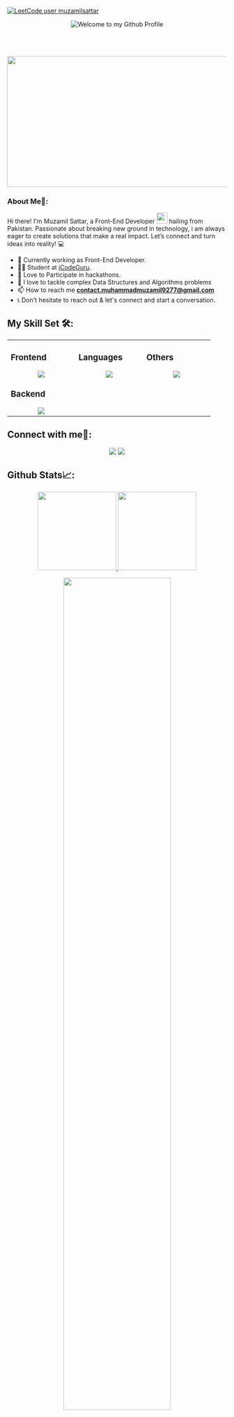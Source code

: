 
[![LeetCode user muzamilsattar](https://img.shields.io/badge/dynamic/json?style=for-the-badge&labelColor=black&color=%23ffa116&label=Solved&query=solved&url=https%3A%2F%2Fleetcode-badge.vercel.app%2Fapi%2Fusers%2Fmuzamilsattar&logo=leetcode&logoColor=yellow)](https://leetcode.com/u/muzamilsattar/)

<div align="center">
  <img src="https://github.com/BrunnerLivio/brunnerlivio/blob/master/images/welcome.png?raw=true" style="max-width: 100%;" alt="Welcome to my Github Profile" />
  <br />
  <br />
  <br />
  <br />

</div>
<p align="center"><img src="https://media.giphy.com/media/dWesBcTLavkZuG35MI/giphy.gif" width="600" height="300"  /></p>

### About Me🚀:
Hi there! I'm Muzamil Sattar, a Front-End Developer <img src="https://media.giphy.com/media/WUlplcMpOCEmTGBtBW/giphy.gif" width="25"/> hailing from Pakistan. Passionate about breaking new ground in technology, i am always eager to create solutions that make a real impact. Let’s connect and turn ideas into reality! 💻

<!-- Bio -->
- 🔭 Currently working as Front-End Developer.
- 👨‍🏫 Student at <a href="https://icodeguru.weebly.com/" target="_blank">iCodeGuru</a>.
- 🌱 Love to Participate in hackathons.
- 🌱 I love to tackle complex Data Structures and Algorithms problems
- 📫 How to reach me **contact.muhammadmuzamil9277@gmail.com**
- 📞 Don't hesitate to reach out & let's connect and start a conversation.


## My Skill Set 🛠️:
<table>
  <tr>
  <td valign="top" width="25%">

### Frontend  
<a href="https://github.com/muzamilsattar">
<div align="center">  
       <img src="https://skillicons.dev/icons?i=html,css,bootstrap,tailwind,js,react&perline=4" /> 
</div>
</a>

### Backend  
<a href="https://github.com/muzamilsattar">
<div align="center">   
      <img src="https://skillicons.dev/icons?i=mysql,nodejs,mongodb&perline=4" /> 
</div>
</a>
</td><td valign="top" width="25%">
  
### Languages
<a href="https://github.com/muzamilsattar">
<div align="center">
       <img src="https://skillicons.dev/icons?i=js,python,&perline=4" /> 
</div>
</a>

</td><td valign="top" width="25%">
  
### Others
<a href="https://github.com/muzamilsattar">
<div align="center">
       <img src="https://skillicons.dev/icons?i=git,github,npm,figma,vscode,discord&perline=4" /> 
</div>
</a>
</td>
  </tr>
</table>

 ## Connect with me🤝:
<div align="center">
    <a href="https://www.linkedin.com/in/muzamilsattar/" target="_blank"><img src="https://img.shields.io/badge/-Muzamil%20Sattar-0077B5?style=flat&logo=Linkedin&logoColor=white"/></a>
    <a target="_blank" href="mailto:muhammadmuzamil9277@gmail.com"><img src="https://img.shields.io/badge/-muhammadmuzamil9277@gmail.com-D14836?style=flat&logo=Gmail&logoColor=white"/></a>
<!--     <a href="https://leetcode.com/u/muzamilsattar/" target="_blank"><img src="https://img.shields.io/badge/-Haris%20Ghaffar-FFA116?style=flat&logo=LeetCode&logoColor=white"/></a> -->
<!--     <a href="https://lablab.ai/u/@haris_ghaffar888" target="_blank"><img src="https://img.shields.io/badge/-LabLab Profile-3B5998?style=flat&logo=LabLab&logoColor=white"/></a> -->
</div>

 ## Github Stats📈:
<p align="center">
    <a href="https://github.com/muzamilsattar">
<img height="180em" src="https://github-readme-stats-git-masterrstaa-rickstaa.vercel.app/api?username=muzamilsattar&show_icons=true&theme=algolia&include_all_commits=true&count_private=true&hide_border=true"/>
        <img height="180em" src="https://github-readme-stats-eight-theta.vercel.app/api/top-langs/?username=muzamilsattar&langs_count=12&layout=compact&langs_count=8&theme=algolia&include_all_commits=true&count_private=true&hide_border=true" />
    </a>
</p>

 <p align="center">
   <a href="https://github.com/muzamilsattar"> 
     <img width="70%" src="https://github-readme-streak-stats.herokuapp.com/?user=muzamilsattar&theme=algolia&hide_border=true" /> 
   </a>  
 </p>

<br>

### ✍️ Blog Posts :
- [Don't Get Scammed](https://medium.com/@contact.harisg)
<!-- BLOG-POST-LIST:END -->
